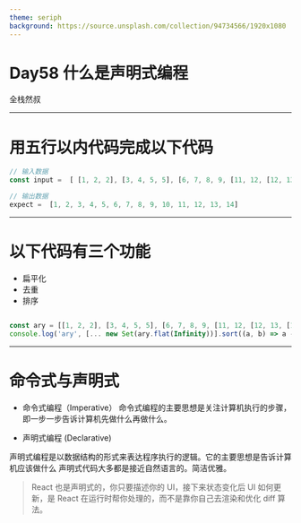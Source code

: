 ```yaml
---
theme: seriph
background: https://source.unsplash.com/collection/94734566/1920x1080
---
```


# Day58 什么是声明式编程
全栈然叔

---

# 用五行以内代码完成以下代码
```js
// 输入数据
const input =  [ [1, 2, 2], [3, 4, 5, 5], [6, 7, 8, 9, [11, 12, [12, 13, [14] ] ] ], 10]

// 输出数据
expect =  [1, 2, 3, 4, 5, 6, 7, 8, 9, 10, 11, 12, 13, 14] 

```

---

# 以下代码有三个功能
- 扁平化
- 去重
- 排序

```js

const ary = [[1, 2, 2], [3, 4, 5, 5], [6, 7, 8, 9, [11, 12, [12, 13, [14]]]], 10]
console.log('ary', [... new Set(ary.flat(Infinity))].sort((a, b) => a - b))

```

---

# 命令式与声明式
- 命令式编程（Imperative）
命令式编程的主要思想是关注计算机执行的步骤，即一步一步告诉计算机先做什么再做什么。

- 声明式编程 (Declarative)

声明式编程是以数据结构的形式来表达程序执行的逻辑。它的主要思想是告诉计算机应该做什么
声明式代码大多都是接近自然语言的。简洁优雅。


> React 也是声明式的，你只要描述你的 UI，接下来状态变化后 UI 如何更新，是 React 在运行时帮你处理的，而不是靠你自己去渲染和优化 diff 算法。



